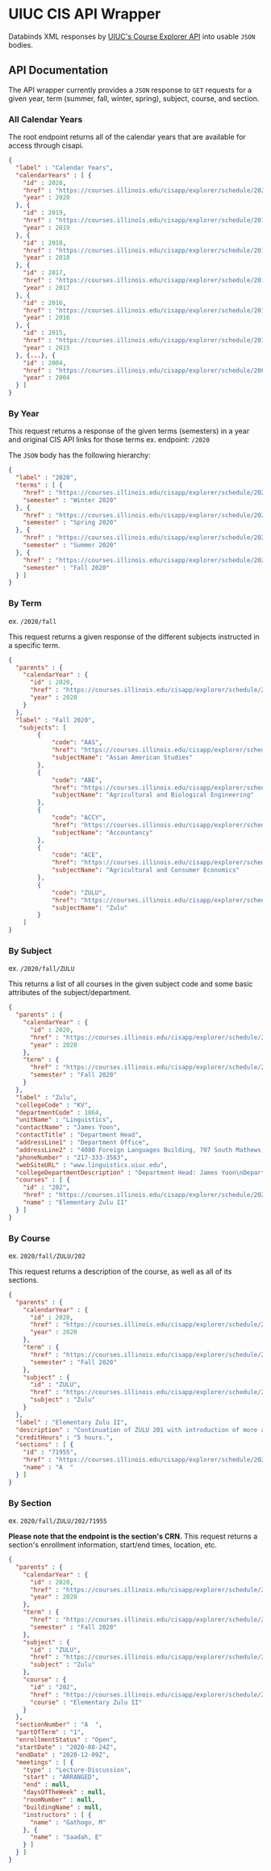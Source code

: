 # UIUC CIS API Wrapper
Databinds XML responses by [UIUC's Course Explorer API](https://courses.illinois.edu/cisdocs/) into usable `JSON` bodies.

## API Documentation

The API wrapper currently provides a `JSON` response to `GET` requests for a given year, term (summer, fall, winter, spring), subject, course, and section.

### All Calendar Years
The root endpoint returns all of the calendar years that are available for access through cisapi.

```json
{
  "label" : "Calendar Years",
  "calendarYears" : [ {
    "id" : 2020,
    "href" : "https://courses.illinois.edu/cisapp/explorer/schedule/2020.xml",
    "year" : 2020
  }, {
    "id" : 2019,
    "href" : "https://courses.illinois.edu/cisapp/explorer/schedule/2019.xml",
    "year" : 2019
  }, {
    "id" : 2018,
    "href" : "https://courses.illinois.edu/cisapp/explorer/schedule/2018.xml",
    "year" : 2018
  }, {
    "id" : 2017,
    "href" : "https://courses.illinois.edu/cisapp/explorer/schedule/2017.xml",
    "year" : 2017
  }, {
    "id" : 2016,
    "href" : "https://courses.illinois.edu/cisapp/explorer/schedule/2016.xml",
    "year" : 2016
  }, {
    "id" : 2015,
    "href" : "https://courses.illinois.edu/cisapp/explorer/schedule/2015.xml",
    "year" : 2015
  }, {...}, {
    "id" : 2004,
    "href" : "https://courses.illinois.edu/cisapp/explorer/schedule/2004.xml",
    "year" : 2004
  } ]
}
```

### By Year
This request returns a response of the given terms (semesters) in a year and original CIS API links for those terms
ex. endpoint: `/2020`

The `JSON` body has the following hierarchy:

```json
{
  "label" : "2020",
  "terms" : [ {
    "href" : "https://courses.illinois.edu/cisapp/explorer/schedule/2020/winter.xml",
    "semester" : "Winter 2020"
  }, {
    "href" : "https://courses.illinois.edu/cisapp/explorer/schedule/2020/spring.xml",
    "semester" : "Spring 2020"
  }, {
    "href" : "https://courses.illinois.edu/cisapp/explorer/schedule/2020/summer.xml",
    "semester" : "Summer 2020"
  }, {
    "href" : "https://courses.illinois.edu/cisapp/explorer/schedule/2020/fall.xml",
    "semester" : "Fall 2020"
  } ]
}
```

### By Term

ex. `/2020/fall`

This request returns a given response of the different subjects instructed in a specific term.

```json
{
  "parents" : {
    "calendarYear" : {
      "id" : 2020,
      "href" : "https://courses.illinois.edu/cisapp/explorer/schedule/2020.xml",
      "year" : 2020
    }
  },
  "label" : "Fall 2020",
   "subjects": [
        {
            "code": "AAS",
            "href": "https://courses.illinois.edu/cisapp/explorer/schedule/2020/fall/AAS.xml",
            "subjectName": "Asian American Studies"
        },
        {
            "code": "ABE",
            "href": "https://courses.illinois.edu/cisapp/explorer/schedule/2020/fall/ABE.xml",
            "subjectName": "Agricultural and Biological Engineering"
        },
        {
            "code": "ACCY",
            "href": "https://courses.illinois.edu/cisapp/explorer/schedule/2020/fall/ACCY.xml",
            "subjectName": "Accountancy"
        },
        {
            "code": "ACE",
            "href": "https://courses.illinois.edu/cisapp/explorer/schedule/2020/fall/ACE.xml",
            "subjectName": "Agricultural and Consumer Economics"
        },
        {
            "code": "ZULU",
            "href": "https://courses.illinois.edu/cisapp/explorer/schedule/2020/fall/ZULU.xml",
            "subjectName": "Zulu"
        }
    ]
}
```

### By Subject

ex. `/2020/fall/ZULU`

This returns a list of all courses in the given subject code and some basic attributes of the subject/department.

```json
{
  "parents" : {
    "calendarYear" : {
      "id" : 2020,
      "href" : "https://courses.illinois.edu/cisapp/explorer/schedule/2020.xml",
      "year" : 2020
    },
    "term" : {
      "href" : "https://courses.illinois.edu/cisapp/explorer/schedule/2020/fall.xml",
      "semester" : "Fall 2020"
    }
  },
  "label" : "Zulu",
  "collegeCode" : "KV",
  "departmentCode" : 1864,
  "unitName" : "Linguistics",
  "contactName" : "James Yoon",
  "contactTitle" : "Department Head",
  "addressLine1" : "Department Office",
  "addressLine2" : "4080 Foreign Languages Building, 707 South Mathews, Urbana",
  "phoneNumber" : "217-333-3563",
  "webSiteURL" : "www.linguistics.uiuc.edu",
  "collegeDepartmentDescription" : "Department Head: James Yoon\nDepartment Office, 4080 Foreign Languages Building, 707 South Mathews, Urbana, 217-333-3563\nSubjects associated with this department include: Arabic (ARAB), Bamana (BMNA), English as an International Language (EIL), English as a Second Language (ESL), Modern Greek (GRKM), Hindi (HNDI), Lingala (LGLA), Linguistics (LING), Persian (PERS), Sanskrit (SNSK), Swahili (SWAH), Turkish (TURK), Wolof (WLOF), and Zulu (ZULU).\nwww.linguistics.uiuc.edu",
  "courses" : [ {
    "id" : "202",
    "href" : "https://courses.illinois.edu/cisapp/explorer/schedule/2020/fall/ZULU/202.xml",
    "name" : "Elementary Zulu II"
  } ]
}
```

### By Course

ex. `2020/fall/ZULU/202`

This request returns a description of the course, as well as all of its sections.

```json
{
  "parents" : {
    "calendarYear" : {
      "id" : 2020,
      "href" : "https://courses.illinois.edu/cisapp/explorer/schedule/2020.xml",
      "year" : 2020
    },
    "term" : {
      "href" : "https://courses.illinois.edu/cisapp/explorer/schedule/2020/fall.xml",
      "semester" : "Fall 2020"
    },
    "subject" : {
      "id" : "ZULU",
      "href" : "https://courses.illinois.edu/cisapp/explorer/schedule/2020/fall/ZULU.xml",
      "subject" : "Zulu"
    }
  },
  "label" : "Elementary Zulu II",
  "description" : "Continuation of ZULU 201 with introduction of more advanced grammar; emphasis on more fluency in speaking, reading, and writing simple sentences in standard Zulu. Same as AFST 252. Participation in the language laboratory is required. Prerequisite: ZULU 201.",
  "creditHours" : "5 hours.",
  "sections" : [ {
    "id" : "71955",
    "href" : "https://courses.illinois.edu/cisapp/explorer/schedule/2020/fall/ZULU/202/71955.xml",
    "name" : "A  "
  } ]
}
```

### By Section

ex. `2020/fall/ZULU/202/71955`

**Please note that the endpoint is the section's CRN.** This request returns a section's enrollment information, 
start/end times, location, etc.

```json
{
  "parents" : {
    "calendarYear" : {
      "id" : 2020,
      "href" : "https://courses.illinois.edu/cisapp/explorer/schedule/2020.xml",
      "year" : 2020
    },
    "term" : {
      "href" : "https://courses.illinois.edu/cisapp/explorer/schedule/2020/fall.xml",
      "semester" : "Fall 2020"
    },
    "subject" : {
      "id" : "ZULU",
      "href" : "https://courses.illinois.edu/cisapp/explorer/schedule/2020/fall/ZULU.xml",
      "subject" : "Zulu"
    },
    "course" : {
      "id" : "202",
      "href" : "https://courses.illinois.edu/cisapp/explorer/schedule/2020/fall/ZULU/202.xml",
      "course" : "Elementary Zulu II"
    }
  },
  "sectionNumber" : "A  ",
  "partOfTerm" : "1",
  "enrollmentStatus" : "Open",
  "startDate" : "2020-08-24Z",
  "endDate" : "2020-12-09Z",
  "meetings" : [ {
    "type" : "Lecture-Discussion",
    "start" : "ARRANGED",
    "end" : null,
    "daysOfTheWeek" : null,
    "roomNumber" : null,
    "buildingName" : null,
    "instructors" : [ {
      "name" : "Gathogo, M"
    }, {
      "name" : "Saadah, E"
    } ]
  } ]
}
```